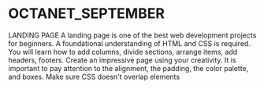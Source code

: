 # OCTANET_SEPTEMBER
LANDING PAGE
A landing page is one of the best web development
projects for beginners. A foundational understanding of
HTML and CSS is required. You will learn how to add
columns, divide sections, arrange items, add headers,
footers. Create an impressive page using your creativity.
It is important to pay attention to the alignment, the
padding, the color palette, and boxes. Make sure CSS
doesn't overlap elements
